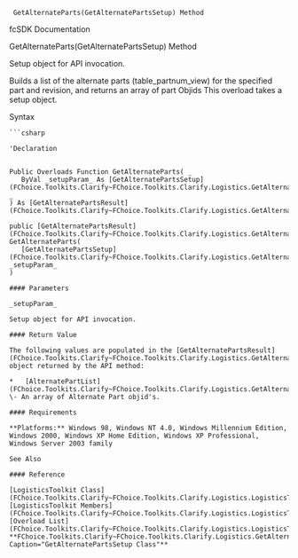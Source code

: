 ﻿     GetAlternateParts(GetAlternatePartsSetup) Method                                                   

fcSDK Documentation

GetAlternateParts(GetAlternatePartsSetup) Method

Setup object for API invocation.

Builds a list of the alternate parts (table_partnum_view) for the specified part and revision, and returns an array of part Objids This overload takes a setup object.

Syntax

```vbnet
```csharp

'Declaration
 

Public Overloads Function GetAlternateParts( _
   ByVal _setupParam_ As [GetAlternatePartsSetup](FChoice.Toolkits.Clarify~FChoice.Toolkits.Clarify.Logistics.GetAlternatePartsSetup.md) _
) As [GetAlternatePartsResult](FChoice.Toolkits.Clarify~FChoice.Toolkits.Clarify.Logistics.GetAlternatePartsResult.md)

public [GetAlternatePartsResult](FChoice.Toolkits.Clarify~FChoice.Toolkits.Clarify.Logistics.GetAlternatePartsResult.md) GetAlternateParts( 
   [GetAlternatePartsSetup](FChoice.Toolkits.Clarify~FChoice.Toolkits.Clarify.Logistics.GetAlternatePartsSetup.md) _setupParam_
)

#### Parameters

_setupParam_

Setup object for API invocation.

#### Return Value

The following values are populated in the [GetAlternatePartsResult](FChoice.Toolkits.Clarify~FChoice.Toolkits.Clarify.Logistics.GetAlternatePartsResult.md) object returned by the API method:

*   [AlternatePartList](FChoice.Toolkits.Clarify~FChoice.Toolkits.Clarify.Logistics.GetAlternatePartsResult~AlternatePartList.md) \- An array of Alternate Part objid's.

#### Requirements

**Platforms:** Windows 98, Windows NT 4.0, Windows Millennium Edition, Windows 2000, Windows XP Home Edition, Windows XP Professional, Windows Server 2003 family

See Also

#### Reference

[LogisticsToolkit Class](FChoice.Toolkits.Clarify~FChoice.Toolkits.Clarify.Logistics.LogisticsToolkit.md)  
[LogisticsToolkit Members](FChoice.Toolkits.Clarify~FChoice.Toolkits.Clarify.Logistics.LogisticsToolkit_members.md)  
[Overload List](FChoice.Toolkits.Clarify~FChoice.Toolkits.Clarify.Logistics.LogisticsToolkit~GetAlternateParts.md)  
**FChoice.Toolkits.Clarify~FChoice.Toolkits.Clarify.Logistics.GetAlternatePartsSetup", Caption="GetAlternatePartsSetup Class"**